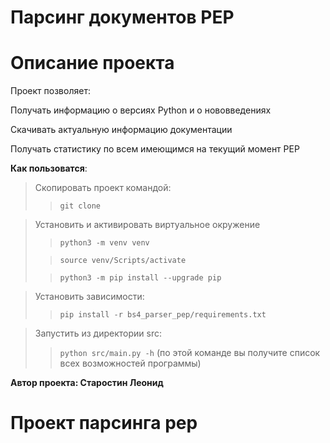 # Парсинг документов PEP
# Описание проекта
Проект позволяет:

Получать информацию о версиях Python и о нововведениях

Скачивать актуальную информацию документации

Получать статистику по всем имеющимся на текущий момент PEP

**Как пользоватся**:
>Скопировать проект командой: 
>> `git clone`

>Установить и активировать виртуальное окружение
>>`python3 -m venv venv`
> 
>>`source venv/Scripts/activate`
> 
>>`python3 -m pip install --upgrade pip`
 
>Установить зависимости:
>> `pip install -r bs4_parser_pep/requirements.txt`


>Запустить из директории src:
>> `python src/main.py -h` (по этой команде вы получите список всех возможностей программы)

**Автор проекта: Старостин Леонид** 
# Проект парсинга pep
